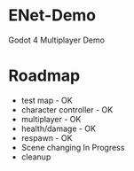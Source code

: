 # ENet-Demo
Godot 4 Multiplayer Demo

# Roadmap
 - test map - OK
 - character controller - OK
 - multiplayer - OK
 - health/damage - OK
 - respawn - OK
 - Scene changing In Progress
 - cleanup
